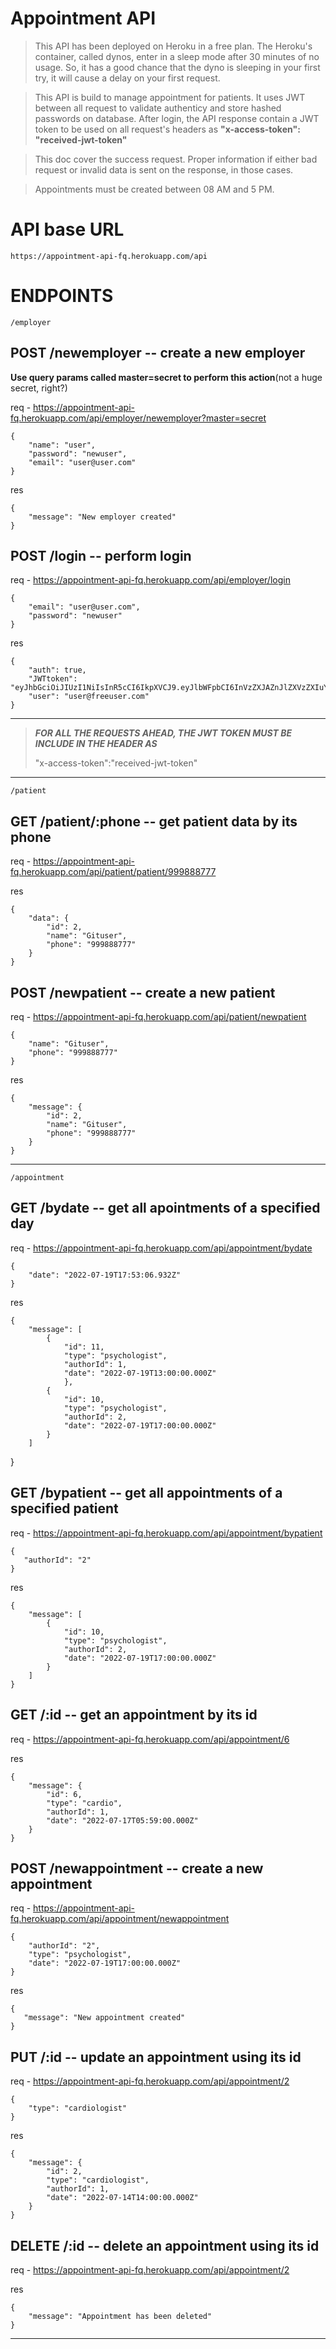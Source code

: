 # Appointment API

> This API has been deployed on Heroku in a free plan. The Heroku's container, called dynos, enter in a sleep mode after 30 minutes of no usage. So, it has a good chance that the dyno is sleeping in your first try, it will cause a delay on your first request.

> This API is build to manage appointment for patients. It uses JWT between all request to validate authenticy and store hashed passwords on database. After login, the API response contain a JWT token to be used on all request's headers as **"x-access-token": "received-jwt-token"**

> This doc cover the success request. Proper information if either bad request or invalid data is sent on the response, in those cases.

> Appointments must be created between 08 AM and 5 PM.

# API base URL
    https://appointment-api-fq.herokuapp.com/api

# ENDPOINTS

    /employer

## POST /newemployer -- create a new employer

**Use query params called master=secret to perform this action**(not a huge secret, right?)

req -  https://appointment-api-fq.herokuapp.com/api/employer/newemployer?master=secret

    {
        "name": "user",
        "password": "newuser",
        "email": "user@user.com"   
    }

res

    {
        "message": "New employer created"
    }

## POST /login -- perform login

req - https://appointment-api-fq.herokuapp.com/api/employer/login

    {
        "email": "user@user.com",
        "password": "newuser"
    }

res

    {
        "auth": true,
        "JWTtoken": "eyJhbGciOiJIUzI1NiIsInR5cCI6IkpXVCJ9.eyJlbWFpbCI6InVzZXJAZnJlZXVzZXIuY29tIiwibmFtZSI6InVzZXIiLCJpZCI6OSwiaWF0IjoxNjU3NjQwMzQ4LCJleHAiOjE2NTc2ODM1NDh9.H4O307Rxl1Tp2CZNK0yVCTTTxtQbTLC3QQLWeaDILPg",
        "user": "user@freeuser.com"
    }

--- 

> ***FOR ALL THE REQUESTS AHEAD, THE JWT TOKEN MUST BE INCLUDE IN THE HEADER AS***
>
> "x-access-token":"received-jwt-token"

---

    /patient

## GET /patient/:phone -- get patient data by its phone

req - https://appointment-api-fq.herokuapp.com/api/patient/patient/999888777

res

    {
        "data": {
            "id": 2,
            "name": "Gituser",
            "phone": "999888777"
        }
    }

## POST /newpatient -- create a new patient

req - https://appointment-api-fq.herokuapp.com/api/patient/newpatient

    {
        "name": "Gituser",
        "phone": "999888777"
    }

res

    {
        "message": {
            "id": 2,
            "name": "Gituser",
            "phone": "999888777"
        }
    }

---   
    /appointment

## GET /bydate -- get all apointments of a specified day

req - https://appointment-api-fq.herokuapp.com/api/appointment/bydate

    {
        "date": "2022-07-19T17:53:06.932Z"
    }

res

    {
        "message": [
            {
                "id": 11,
                "type": "psychologist",
                "authorId": 1,
                "date": "2022-07-19T13:00:00.000Z"
                },
            {
                "id": 10,
                "type": "psychologist",
                "authorId": 2,
                "date": "2022-07-19T17:00:00.000Z"
            }
        ]
}

## GET /bypatient -- get all appointments of a specified patient

req - https://appointment-api-fq.herokuapp.com/api/appointment/bypatient

    {
       "authorId": "2"
    }

res

    {
        "message": [
            {
                "id": 10,
                "type": "psychologist",
                "authorId": 2,
                "date": "2022-07-19T17:00:00.000Z"
            }
        ]
    }

## GET /:id -- get an appointment by its id

req - https://appointment-api-fq.herokuapp.com/api/appointment/6

res

    {
        "message": {
            "id": 6,
            "type": "cardio",
            "authorId": 1,
            "date": "2022-07-17T05:59:00.000Z"
        }
    }

## POST /newappointment -- create a new appointment

req - https://appointment-api-fq.herokuapp.com/api/appointment/newappointment

    {
        "authorId": "2",
        "type": "psychologist",
        "date": "2022-07-19T17:00:00.000Z"
    }

res

    {
       "message": "New appointment created"
    }

## PUT /:id -- update an appointment using its id

req - https://appointment-api-fq.herokuapp.com/api/appointment/2

    {
        "type": "cardiologist"
    }

res

    {
        "message": {
            "id": 2,
            "type": "cardiologist",
            "authorId": 1,
            "date": "2022-07-14T14:00:00.000Z"
        }
    }

## DELETE /:id -- delete an appointment using its id

req - https://appointment-api-fq.herokuapp.com/api/appointment/2

res

    {
        "message": "Appointment has been deleted"
    }

--- 

